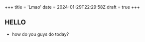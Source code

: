 +++
title = 'Lmao'
date = 2024-01-29T22:29:58Z
draft = true
+++

## HELLO
- how do you guys do today?
